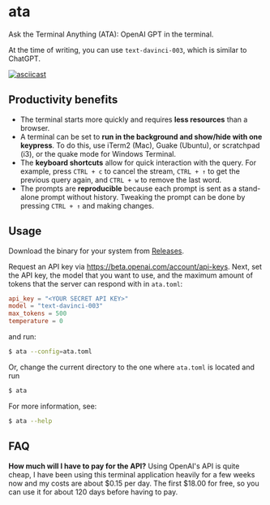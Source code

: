# ata

Ask the Terminal Anything (ATA): OpenAI GPT in the terminal.

At the time of writing, you can use `text-davinci-003`, which is similar to ChatGPT.

[![asciicast](https://asciinema.org/a/557270.svg)](https://asciinema.org/a/557270)

## Productivity benefits

- The terminal starts more quickly and requires **less resources** than a browser.
- A terminal can be set to **run in the background and show/hide with one keypress**. To do this, use iTerm2 (Mac), Guake (Ubuntu), or scratchpad (i3), or the quake mode for Windows Terminal.
- The **keyboard shortcuts** allow for quick interaction with the query. For example, press `CTRL + c` to cancel the stream, `CTRL + ↑` to get the previous query again, and `CTRL + w` to remove the last word.
- The prompts are **reproducible** because each prompt is sent as a stand-alone prompt without history. Tweaking the prompt can be done by pressing `CTRL + ↑` and making changes.

## Usage

Download the binary for your system from [Releases](https://github.com/rikhuijzer/ata/releases).

Request an API key via <https://beta.openai.com/account/api-keys>.
Next, set the API key, the model that you want to use, and the maximum amount of tokens that the server can respond with in `ata.toml`:

```toml
api_key = "<YOUR SECRET API KEY>"
model = "text-davinci-003"
max_tokens = 500
temperature = 0
```

and run:

```sh
$ ata --config=ata.toml
```

Or, change the current directory to the one where `ata.toml` is located and run

```sh
$ ata
```

For more information, see:

```sh
$ ata --help
```

## FAQ

**How much will I have to pay for the API?**
Using OpenAI's API is quite cheap, I have been using this terminal application heavily for a few weeks now and my costs are about $0.15 per day.
The first $18.00 for free, so you can use it for about 120 days before having to pay.
